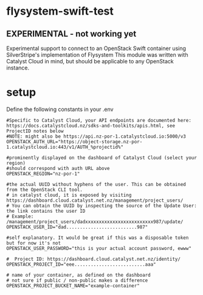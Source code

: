 # flysystem-swift-test
## EXPERIMENTAL - not working yet
Experimental support to connect to an OpenStack Swift container using SilverStripe's implementation of Flysystem
This module was written with Catalyst Cloud in mind, but should be applicable to any OpenStack instance.

# setup
Define the following constants in your .env
```.env
#Specific to Catalyst Cloud, your API endpoints are documented here: https://docs.catalystcloud.nz/sdks-and-toolkits/apis.html, see ProjectID notes below
#NOTE: might also be https://api.nz-por-1.catalystcloud.io:5000/v3
OPENSTACK_AUTH_URL="https://object-storage.nz-por-1.catalystcloud.io:443/v1/AUTH_%projectid%"

#prominently displayed on the dashboard of Catalyst Cloud (select your region)
#should correspond with auth URL above
OPENSTACK_REGION="nz-por-1"

#the actual UUID without hyphens of the user. This can be obtained from the OpenStack CLI tool.
# in catalyst cloud, it is exposed by visiting https://dashboard.cloud.catalyst.net.nz/management/project_users/
# You can obtain the UUID by inspecting the source of the Update User: the link contains the user ID
# Example: /management/project_users/dadxxxxxxxxxxxxxxxxxxxxxxxxx987/update/
OPENSTACK_USER_ID="dad..........................987"

#self explanatory. It would be great if this was a disposable token but for now it's not
OPENSTACK_USER_PASSWORD="this is your actual account password, ewww"

#  Project ID: https://dashboard.cloud.catalyst.net.nz/identity/
OPENSTACK_PROJECT_ID="eee..........................aaa"

# name of your container, as defined on the dashboard
# not sure if public / non-public makes a difference
OPENSTACK_PROJECT_BUCKET_NAME="example-container"
```
